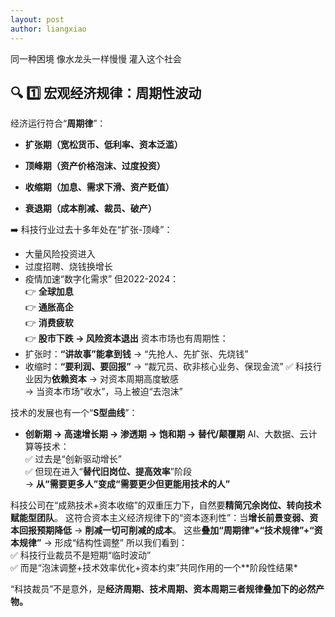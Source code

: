 ```yaml
---
layout: post
author: liangxiao
---
```


同一种困境 像水龙头一样慢慢 灌入这个社会
## 🔍 **1️⃣ 宏观经济规律：周期性波动**

经济运行符合“**周期律**”：
- **扩张期（宽松货币、低利率、资本泛滥）**
- **顶峰期（资产价格泡沫、过度投资）**
    
- **收缩期（加息、需求下滑、资产贬值）**
    
- **衰退期（成本削减、裁员、破产）**

➡️ 科技行业过去十多年处在“扩张-顶峰”：
- 大量风险投资进入
- 过度招聘、烧钱换增长
- 疫情加速“数字化需求”
但2022-2024：  
👉 **全球加息**  
👉 **通胀高企**  
👉 **消费疲软**  
👉 **股市下跌 → 风险资本退出**
资本市场也有周期性：
- 扩张时：**“讲故事”能拿到钱** → “先抢人、先扩张、先烧钱”
- 收缩时：**“要利润、要回报”** → “裁冗员、砍非核心业务、保现金流”
✅ 科技行业因为**依赖资本** → 对资本周期高度敏感  
→ 当资本市场“收水”，马上被迫“去泡沫”

技术的发展也有一个“**S型曲线**”：
- **创新期 → 高速增长期 → 渗透期 → 饱和期 → 替代/颠覆期**
AI、大数据、云计算等技术：  
✅ 过去是“创新驱动增长”  
✅ 但现在进入“**替代旧岗位、提高效率**”阶段  
→ **从“需要更多人”变成“需要更少但更能用技术的人”**

科技公司在“成熟技术+资本收缩”的双重压力下，自然要**精简冗余岗位、转向技术赋能型团队**。
这符合资本主义经济规律下的“资本逐利性”：当**增长前景变弱、资本回报预期降低** → **削减一切可削减的成本**。
这些**叠加“周期律”+“技术规律”+“资本规律”** → 形成“结构性调整”
所以我们看到：  
✅ 科技行业裁员不是短期“临时波动”  
✅ 而是“泡沫调整+技术效率优化+资本约束”共同作用的一个**阶段性结果*

“科技裁员”不是意外，是**经济周期、技术周期、资本周期三者规律叠加下的必然产物。**
